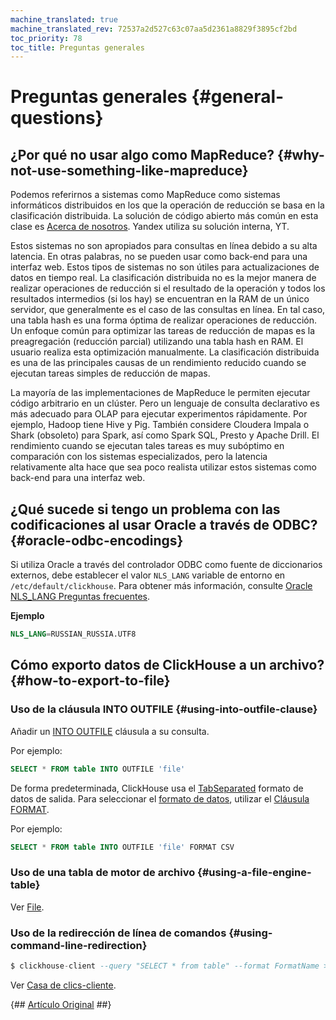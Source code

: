 ```yaml
---
machine_translated: true
machine_translated_rev: 72537a2d527c63c07aa5d2361a8829f3895cf2bd
toc_priority: 78
toc_title: Preguntas generales
---
```


# Preguntas generales {#general-questions}

## ¿Por qué no usar algo como MapReduce? {#why-not-use-something-like-mapreduce}

Podemos referirnos a sistemas como MapReduce como sistemas informáticos distribuidos en los que la operación de reducción se basa en la clasificación distribuida. La solución de código abierto más común en esta clase es [Acerca de nosotros](http://hadoop.apache.org). Yandex utiliza su solución interna, YT.

Estos sistemas no son apropiados para consultas en línea debido a su alta latencia. En otras palabras, no se pueden usar como back-end para una interfaz web. Estos tipos de sistemas no son útiles para actualizaciones de datos en tiempo real. La clasificación distribuida no es la mejor manera de realizar operaciones de reducción si el resultado de la operación y todos los resultados intermedios (si los hay) se encuentran en la RAM de un único servidor, que generalmente es el caso de las consultas en línea. En tal caso, una tabla hash es una forma óptima de realizar operaciones de reducción. Un enfoque común para optimizar las tareas de reducción de mapas es la preagregación (reducción parcial) utilizando una tabla hash en RAM. El usuario realiza esta optimización manualmente. La clasificación distribuida es una de las principales causas de un rendimiento reducido cuando se ejecutan tareas simples de reducción de mapas.

La mayoría de las implementaciones de MapReduce le permiten ejecutar código arbitrario en un clúster. Pero un lenguaje de consulta declarativo es más adecuado para OLAP para ejecutar experimentos rápidamente. Por ejemplo, Hadoop tiene Hive y Pig. También considere Cloudera Impala o Shark (obsoleto) para Spark, así como Spark SQL, Presto y Apache Drill. El rendimiento cuando se ejecutan tales tareas es muy subóptimo en comparación con los sistemas especializados, pero la latencia relativamente alta hace que sea poco realista utilizar estos sistemas como back-end para una interfaz web.

## ¿Qué sucede si tengo un problema con las codificaciones al usar Oracle a través de ODBC? {#oracle-odbc-encodings}

Si utiliza Oracle a través del controlador ODBC como fuente de diccionarios externos, debe establecer el valor `NLS_LANG` variable de entorno en `/etc/default/clickhouse`. Para obtener más información, consulte [Oracle NLS\_LANG Preguntas frecuentes](https://www.oracle.com/technetwork/products/globalization/nls-lang-099431.html).

**Ejemplo**

``` sql
NLS_LANG=RUSSIAN_RUSSIA.UTF8
```

## Cómo exporto datos de ClickHouse a un archivo? {#how-to-export-to-file}

### Uso de la cláusula INTO OUTFILE {#using-into-outfile-clause}

Añadir un [INTO OUTFILE](../sql-reference/statements/select/into-outfile.md#into-outfile-clause) cláusula a su consulta.

Por ejemplo:

``` sql
SELECT * FROM table INTO OUTFILE 'file'
```

De forma predeterminada, ClickHouse usa el [TabSeparated](../interfaces/formats.md#tabseparated) formato de datos de salida. Para seleccionar el [formato de datos](../interfaces/formats.md), utilizar el [Cláusula FORMAT](../sql-reference/statements/select/format.md#format-clause).

Por ejemplo:

``` sql
SELECT * FROM table INTO OUTFILE 'file' FORMAT CSV
```

### Uso de una tabla de motor de archivo {#using-a-file-engine-table}

Ver [File](../engines/table-engines/special/file.md).

### Uso de la redirección de línea de comandos {#using-command-line-redirection}

``` sql
$ clickhouse-client --query "SELECT * from table" --format FormatName > result.txt
```

Ver [Casa de clics-cliente](../interfaces/cli.md).

{## [Artículo Original](https://clickhouse.tech/docs/en/faq/general/) ##}
